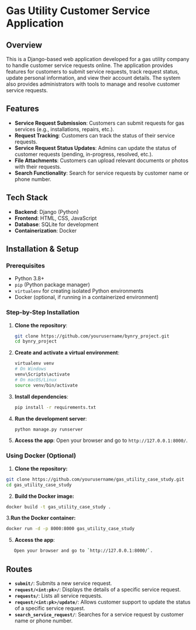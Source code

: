 # Gas Utility Customer Service Application

## Overview
This is a Django-based web application developed for a gas utility company to handle customer service requests online. The application provides features for customers to submit service requests, track request status, update personal information, and view their account details. The system also provides administrators with tools to manage and resolve customer service requests.

## Features
- **Service Request Submission**: Customers can submit requests for gas services (e.g., installations, repairs, etc.).
- **Request Tracking**: Customers can track the status of their service requests.
- **Service Request Status Updates**: Admins can update the status of customer requests (pending, in-progress, resolved, etc.).
- **File Attachments**: Customers can upload relevant documents or photos with their requests.
- **Search Functionality**: Search for service requests by customer name or phone number.

## Tech Stack
- **Backend**: Django (Python)
- **Frontend**: HTML, CSS, JavaScript
- **Database**: SQLite for development
- **Containerization**: Docker 

## Installation & Setup

### Prerequisites
- Python 3.8+
- `pip` (Python package manager)
- `virtualenv` for creating isolated Python environments
- Docker (optional, if running in a containerized environment)

### Step-by-Step Installation

1. **Clone the repository**:
    ```bash
    git clone https://github.com/yourusername/bynry_project.git
    cd bynry_project
    ```

2. **Create and activate a virtual environment**:
    ```bash
    virtualenv venv
    # On Windows
    venv\Scripts\activate
    # On macOS/Linux
    source venv/bin/activate
    ```

3. **Install dependencies**:
    ```bash
    pip install -r requirements.txt
    ```

4. **Run the development server**:
    ```bash
    python manage.py runserver
    ```

5. **Access the app**:
    Open your browser and go to `http://127.0.0.1:8000/`.

### Using Docker (Optional)

1. **Clone the repository:**
```bash
git clone https://github.com/yourusername/gas_utility_case_study.git
cd gas_utility_case_study
```

2. **Build the Docker image:**
```bash
docker build -t gas_utility_case_study .
```

3.**Run the Docker container:**
```bash
docker run -d -p 8000:8000 gas_utility_case_study
```

5. **Access the app**:
```bash
   Open your browser and go to `http://127.0.0.1:8000/`.
   ```

## Routes

- **`submit/`**: Submits a new service request.
- **`request/<int:pk>/`**: Displays the details of a specific service request.
- **`requests/`**: Lists all service requests.
- **`request/<int:pk>/update/`**: Allows customer support to update the status of a specific service request.
- **`search_service_request/`**: Searches for a service request by customer name or phone number.
